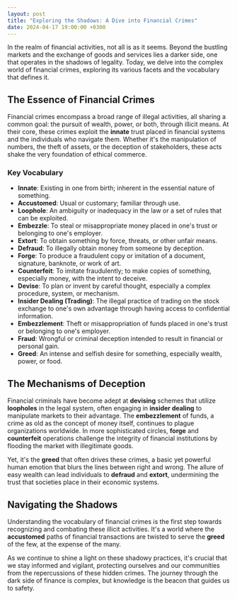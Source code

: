 ```yaml
---
layout: post
title: "Exploring the Shadows: A Dive into Financial Crimes"
date: 2024-04-17 19:00:00 +0300
---
```


In the realm of financial activities, not all is as it seems. Beyond the bustling markets and the exchange of goods and services lies a darker side, one that operates in the shadows of legality. Today, we delve into the complex world of financial crimes, exploring its various facets and the vocabulary that defines it.

## The Essence of Financial Crimes

Financial crimes encompass a broad range of illegal activities, all sharing a common goal: the pursuit of wealth, power, or both, through illicit means. At their core, these crimes exploit the **innate** trust placed in financial systems and the individuals who navigate them. Whether it's the manipulation of numbers, the theft of assets, or the deception of stakeholders, these acts shake the very foundation of ethical commerce.

### Key Vocabulary

- **Innate**: Existing in one from birth; inherent in the essential nature of something.
- **Accustomed**: Usual or customary; familiar through use.
- **Loophole**: An ambiguity or inadequacy in the law or a set of rules that can be exploited.
- **Embezzle**: To steal or misappropriate money placed in one's trust or belonging to one's employer.
- **Extort**: To obtain something by force, threats, or other unfair means.
- **Defraud**: To illegally obtain money from someone by deception.
- **Forge**: To produce a fraudulent copy or imitation of a document, signature, banknote, or work of art.
- **Counterfeit**: To imitate fraudulently; to make copies of something, especially money, with the intent to deceive.
- **Devise**: To plan or invent by careful thought, especially a complex procedure, system, or mechanism.
- **Insider Dealing (Trading)**: The illegal practice of trading on the stock exchange to one's own advantage through having access to confidential information.
- **Embezzlement**: Theft or misappropriation of funds placed in one's trust or belonging to one's employer.
- **Fraud**: Wrongful or criminal deception intended to result in financial or personal gain.
- **Greed**: An intense and selfish desire for something, especially wealth, power, or food.

## The Mechanisms of Deception

Financial criminals have become adept at **devising** schemes that utilize **loopholes** in the legal system, often engaging in **insider dealing** to manipulate markets to their advantage. The **embezzlement** of funds, a crime as old as the concept of money itself, continues to plague organizations worldwide. In more sophisticated circles, **forge** and **counterfeit** operations challenge the integrity of financial institutions by flooding the market with illegitimate goods.

Yet, it's the **greed** that often drives these crimes, a basic yet powerful human emotion that blurs the lines between right and wrong. The allure of easy wealth can lead individuals to **defraud** and **extort**, undermining the trust that societies place in their economic systems.

## Navigating the Shadows

Understanding the vocabulary of financial crimes is the first step towards recognizing and combating these illicit activities. It's a world where the **accustomed** paths of financial transactions are twisted to serve the **greed** of the few, at the expense of the many.

As we continue to shine a light on these shadowy practices, it's crucial that we stay informed and vigilant, protecting ourselves and our communities from the repercussions of these hidden crimes. The journey through the dark side of finance is complex, but knowledge is the beacon that guides us to safety.
